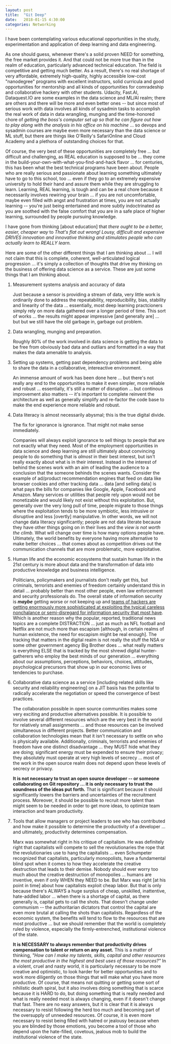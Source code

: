 ```yaml
---
layout: post
title:  "Git Deep"
date:   2018-01-15 4:30:00
categories: Networking
---
```


I have been contemplating various educational opportunities in the study, experimentation and application of deep learning and data engineering.

As one should guess, whenever there's a solid proven NEED for something, the free market provides it. And that could not be more true than in the realm of education, particularly advanced technical education. The field is competitive and getting much better.  As a result, there's no real shortage of very affordable, extremely high-quality, highly accessible low-cost "nanodegree" programs with excellent instructors, solid curricula and good opportunities for mentorship and all kinds of opportunities for comradeship and collaborative hackery with other students. Udacity, Fast.AI, Dataquest.IO are some examples in the data science and ML/AI realm; there are others and there will be more and even better ones -- but since most of serious work with data involves all kinds of sysadmin tasks to accomplish the real work of data in data wrangling, munging and the time-honored chore of *getting the boss's computer set up so that he can figure out how to play along with the analysis in his office on his machine* ... so devops and sysadmin courses are maybe even more necessary than the data science or ML stuff, but there are things like O'Reilly's SafariOnline and Cloud Academy and a plethora of outstanding choices for that.

Of course, the very best of these opportunities are completely free ... but difficult and challenging, as REAL education is supposed to be ... they come in the build-your-own-with-what-you-find-and-hack flavor ... for centuries, this has been what the best technical programs have been about. People who are really serious and passionate about learning something ultimately have to go to this school, too ... even if they go to an extremely expensive university to hold their hand and assure them while they are struggling to learn. Learning, REAL learning, is tough and can be a real chore because it necessarily involves rewiring your brain ... if you are not uncomfortable, maybe even filled with angst and frustration at times, you are not actually learning -- you're just being entertained and more subtly indoctrinated as you are soothed with the false comfort that you are in a safe place of higher learning, surrounded by people pursuing knowledge.

I have gone from thinking [about education] that *there ought to be a better, easier, cheaper way* to *That's flat out wrong! Lousy, difficult and expensive DRIVES innovation and innovative thinking and stimulates people who can actually learn to REALLY learn.*

Here are some of the other different things that I am thinking about ... I will not claim that this is complete, coherent, well-articulated logical progression ... it's simply a collection of thoughts that drive my thinking on the business of offering data science as a service.  These are just some things that I am thinking about.


1.  Measurement systems analysis and accuracy of data

    Just because a sensor is providing a stream of data, very little work is ordinarily done to address the repeatability, reproducibility, bias, stability and linearity of the data ... essentially, most deep learning practcioners simply rely on more data gathered over a longer period of time. This sort of works ... the results might appear impressive [and generally are] ... but but we still have the old garbage in, garbage out problem.

2.  Data wrangling, munging and preparation.

    Roughly 80% of the work involved in data science is getting the data to be free from obviously bad data and outliars and formatted in a way that makes the data amenable to analysis.

3.  Setting up systems, getting past dependency problems and being able to share the data in a collaborative, intereactive environment.

    An immense amount of work has been done here ... but there's not really any end to the opportunities to make it even simpler, more reliable and robust ... essentially, it's still a matter of disruption ... but continous improvement also matters -- it's important to complete reinvent the architecture as well as generally simplify and re-factor the code base to make the end experience more reliable and robust.      

4.  Data literacy is almost necessarily abysmal; this is the true digital divide.  

    The fix for ignorance is ignorance.  That might not make sense immediately.

    Companies will always exploit ignorance to sell things to people that are not exactly what they need. Most of the employment opportunities in data science and deep learning are still ultimately about convincing people to do something that is *almost* in their best interest, but isn't really exactly about what is in their interest. Instead in the interest of behind the scenes work with an aim of leading the audience to a conclusion that the someone behinds the scenes wants. Consider the example of ad/product recommendation engines that feed on data like browser cookies and other tracking data ... data [and selling data] is what pays the bills for companies like Google, Apple, Facebook and Amazon. Many services or utilities that people rely upon would not be monetizable and would likely not exist without this exploitation. But, generally over the very long pull of time, people migrate to those things where the exploitation tends to be more symbiotic, less intrusive or disruptive and less [overtly] manipulative.  In other words, we will not change data literacy significantly; people are not data literate because they have other things going on in their lives and the *view is not worth the climb*. What will change over time is how many options people have. Ultimately, the world benefits by everyone having more alternative to make better choices ... that comes about as competition drives out the communication channels that are more problematic, more exploitative.

5.  Human life and the economic ecosystems that sustain human life in the 21st century is more about data and the transformation of data into productive knowledge and business intelligence.

    Politicians, policymakers and journalists don't really get this, but criminals, terrorists and enemies of freedom certainly understand this in detail ... probably better than most other people, even law enforcement and security professionals do. The overall state of information security is ***maybe*** getting worse or not keeping up and [teams of hackers are getting enormously more sophisticated at exploiting the typical careless nonchalance or semi-disregard for information security that most have](https://www.wired.com/story/worst-hacks-2017/). Which is another reason why the popular, reported, traditional news topics are a complete DISTRACTION ... just as much as NFL football and Netflix are not much more than escapism [although, in certain realms of human existence, the need for escapism might be real enough]. The tracking that matters in the digital realm is not really the stuff the NSA or some other government agency Big Brother does ... what really matters is everything ELSE that is tracked by the most shrewd digital hunter-gatherers who employ the best minds of our generation ... everything about our assumptions, perceptions, behaviors, choices, attitudes, psychological precursors that show up in our economic lives or tendencies to purchase.

6.  Collaborative data science as a service [including related skills like security and reliability engineering] on a JIT basis has the  potential to radically accelerate the negotiation or speed the convergence of best practices.

     The collaboration possible in open source communities makes some very exciting and productive alternatives possible. It is possible to involve several different resources which are the very best in the world for relatively small assignments ... and those resources can be involved simultaneous in different projects. Better communication and collaboration technologies mean that it isn't necessary to settle on who is physically available. Additionally, criminals, terrorists and enemies of freedom have one distinct disadvantage ... they MUST hide what they are doing; significant energy must be expended to ensure their privacy; they absolutely must operate at very high levels of secrecy ... most of the work in the open source realm does not depend upon these levels of secrecy or privacy.

     **It is not necessary to trust an open source developer -- or someone collaborating on Git repository ... it is only necessary to trust the soundness of the ideas put forth.**  That is significant because it should significantly lowers the barriers and uncertainties of the recruitment process. Moreover, it should be possible to recruit more talent than might seem to be needed in order to get more ideas, to optimize team interaction and team productivity.

7.  Tools that allow managers or project leaders to see who has contributed and how make it possible to determine the productivity of a developer ... and ultimately, productivity determines compensation.

     Marx was somewhat right in his critique of capitalism. He was definitely right that capitalists will compete to sell the revolutionaries the rope that the revolutionaries use to hang the capitalists ... even Schumpeter recognized that capitalists, particularly monopolists, have a fundamental blind spot when it comes to how they accelerate the creative destruction that leads to their demise. Nobody should ever worry too much about the creative destruction of monopolies ... humans are inventive, even if only WHEN they NEED to be. But Marx was right [at his point in time] about how capitalists exploit cheap labor. But that is only because there's ALWAYS a huge surplus of cheap, unskilled, inattentive, hate-addled labor ... when there is a shortage of capital, as there generally is, capital gets to call the shots. That doesn't change under communism -- the authoritarian dictators that control the capital are even more brutal at calling the shots than capitalists. Regardless of the economic system, the benefits will tend to flow to the resources that are most productive ... but we should remember that the world is completely ruled by violence, especially the firmly-entrenched, institutional violence of the state.

     **It is NECESSARY to always remember that productivity drives compensation to talent or return on any asset.** This is a matter of thinking, *"How can I make my talents, skills, capital and other resources the most productive in the highest and best uses of those resources?"*  In a violent, cruel and nasty world, it is particularly necessary to be more creative and optimistic, to look harder for better opportunities and to work more diligently on those things that will make what you have more productive. Of course, that means not quitting or getting some sort of nihilistic death spiral, but it also involves doing something that is scarce because it is HARD to do, but doing something that is really needed and what is really needed most is always changing, even if it doesn't change that fast. There are no easy answers, but it is clear that it is always necessary to resist following the herd too much and becoming part of the oversupply of unneeded resources. Of course, it is even more necessary to resist being filled with hatred or jealousy because when you are blinded by those emotions, you become a tool of those who depend upon the hate-filled, covetous, jealous mob to build the institutional violence of the state.         
